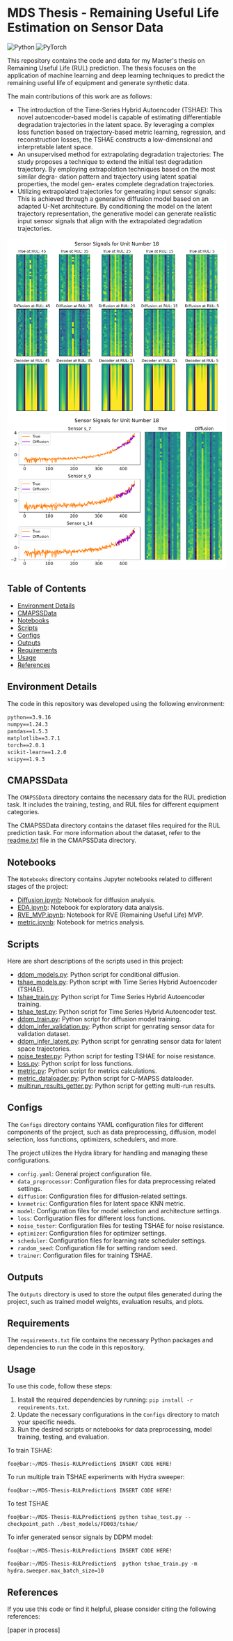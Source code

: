 # MDS Thesis - Remaining Useful Life Estimation on Sensor Data

<img alt="Python" src="https://img.shields.io/badge/python-%2314354C.svg?style=for-the-badge&logo=python&logoColor=white"/> <img alt="PyTorch" src="https://img.shields.io/badge/PyTorch-%23EE4C2C.svg?style=for-the-badge&logo=PyTorch&logoColor=white" />

This repository contains the code and data for my Master's thesis on Remaining Useful Life (RUL) prediction. The thesis focuses on the application of machine learning and deep learning techniques to predict the remaining useful life of equipment and generate synthetic data.

The main contributions of this work are as follows:
- The introduction of the Time-Series Hybrid Autoencoder (TSHAE): This novel autoencoder-based model is capable of estimating differentiable degradation trajectories in the latent space. By leveraging a complex loss function based on trajectory-based metric learning, regression, and reconstruction losses, the TSHAE constructs a low-dimensional and interpretable latent space.
- An unsupervised method for extrapolating degradation trajectories: The
study proposes a technique to extend the initial test degradation trajectory.
By employing extrapolation techniques based on the most similar degra-
dation pattern and trajectory using latent spatial properties, the model gen-
erates complete degradation trajectories. 
- Utilizing extrapolated trajectories for generating input sensor signals: This is achieved through a generative diffusion model based on an adapted U-Net architecture. By conditioning the model on the latent trajectory representation, the generative model can generate realistic input sensor signals that align with the extrapolated degradation trajectories.

<img alt="diffusion prediction" src="./outputs/2023-07-08/16-56-25/sensor_reconstruction/frames/frames_eng_18.png">

<img alt="diffusion prediction" src="./outputs/2023-07-08/16-56-25/sensor_reconstruction/timeseries/frames_eng_18.png">

## Table of Contents

- [Environment Details](#Environment-Details)
- [CMAPSSData](#cmapssdata)
- [Notebooks](#notebooks)
- [Scripts](#scripts)
- [Configs](#configs)
- [Outputs](#outputs)
- [Requirements](#requirements)
- [Usage](#usage)
- [References](#references)


## Environment Details
The code in this repository was developed using the following environment:
```
python==3.9.16
numpy==1.24.3
pandas==1.5.3
matplotlib==3.7.1
torch==2.0.1
scikit-learn==1.2.0
scipy==1.9.3
```

## CMAPSSData

The `CMAPSSData` directory contains the necessary data for the RUL prediction task. It includes the training, testing, and RUL files for different equipment categories.

The CMAPSSData directory contains the dataset files required for the RUL prediction task. 
For more information about the dataset, refer to the [readme.txt](CMAPSSData/readme.txt) file in the CMAPSSData directory.


## Notebooks

The `Notebooks` directory contains Jupyter notebooks related to different stages of the project:


- [Diffusion.ipynb](Diffusion.ipynb): Notebook for diffusion analysis.
- [EDA.ipynb](EDA.ipynb): Notebook for exploratory data analysis.
- [RVE_MVP.ipynb](RVE_MVP.ipynb): Notebook for RVE (Remaining Useful Life) MVP.
- [metric.ipynb](metric.ipynb): Notebook for metrics analysis.


## Scripts


Here are short descriptions of the scripts used in this project:

- [ddpm_models.py](./models/ddpm_models.py): Python script for conditional diffusion.
- [tshae_models.py](./models/tshae_models.py): Python script with Time Series Hybrid Autoencoder (TSHAE).
- [tshae_train.py](tshae_train.py): Python script for Time Series Hybrid Autoencoder training.
- [tshae_test.py](tshae_train.py): Python script for Time Series Hybrid Autoencoder test.
- [ddpm_train.py](ddpm_train.py): Python script for diffusion model training.
- [ddpm_infer_validation.py](ddpm_infer_validation.py): Python script for genrating sensor data for validation dataset.
- [ddpm_infer_latent.py](ddpm_infer_latent.py): Python script for genrating sensor data for latent space trajectories.
- [noise_tester.py](noise_tester.py): Python script for testing TSHAE for noise resistance.
- [loss.py](./utils/loss.py): Python script for loss functions.
- [metric.py](./utils/metric.py): Python script for metrics calculations.
- [metric_dataloader.py](./utils/metric_dataloader.py): Python script for C-MAPSS dataloader.
- [multirun_results_getter.py](multirun_results_getter.py): Python script for getting multi-run results.


## Configs

The `Configs` directory contains YAML configuration files for different components of the project, such as data preprocessing, diffusion, model selection, loss functions, optimizers, schedulers, and more.

The project utilizes the Hydra library for handling and managing these configurations.

- `config.yaml`: General project configuration file.
- `data_preprocessor`: Configuration files for data preprocessing related settings.
- `diffusion`: Configuration files for diffusion-related settings.
- `knnmetric`: Configuration files for latent space KNN metric.
- `model`: Configuration files for model selection and architecture settings.
- `loss`: Configuration files for different loss functions.
- `noise_tester`: Configuration files for testing TSHAE for noise resistance.
- `optimizer`: Configuration files for optimizer settings.
- `scheduler`: Configuration files for learning rate scheduler settings.
- `random_seed`: Configuration file for setting random seed.
- `trainer`: Configuration files for training TSHAE.

## Outputs

The `Outputs` directory is used to store the output files generated during the project, such as trained model weights, evaluation results, and plots.

## Requirements

The `requirements.txt` file contains the necessary Python packages and dependencies to run the code in this repository.

## Usage

To use this code, follow these steps:

1. Install the required dependencies by running: `pip install -r requirements.txt`.
2. Update the necessary configurations in the `Configs` directory to match your specific needs.
3. Run the desired scripts or notebooks for data preprocessing, model training, testing, and evaluation.

To train TSHAE:
```console
foo@bar:~/MDS-Thesis-RULPrediction$ INSERT CODE HERE!
```

To run multiple train TSHAE experiments with Hydra sweeper:

```console
foo@bar:~/MDS-Thesis-RULPrediction$ INSERT CODE HERE!
```

To test TSHAE
```console
foo@bar:~/MDS-Thesis-RULPrediction$ python tshae_test.py --checkpoint_path ./best_models/FD003/tshae/
```


To infer generated sensor signals by DDPM model:
```console
foo@bar:~/MDS-Thesis-RULPrediction$ INSERT CODE HERE!
```

```condole
foo@bar:~/MDS-Thesis-RULPrediction$  python tshae_train.py -m hydra.sweeper.max_batch_size=10
 ```


## References

If you use this code or find it helpful, please consider citing the following references:

[paper in process]

